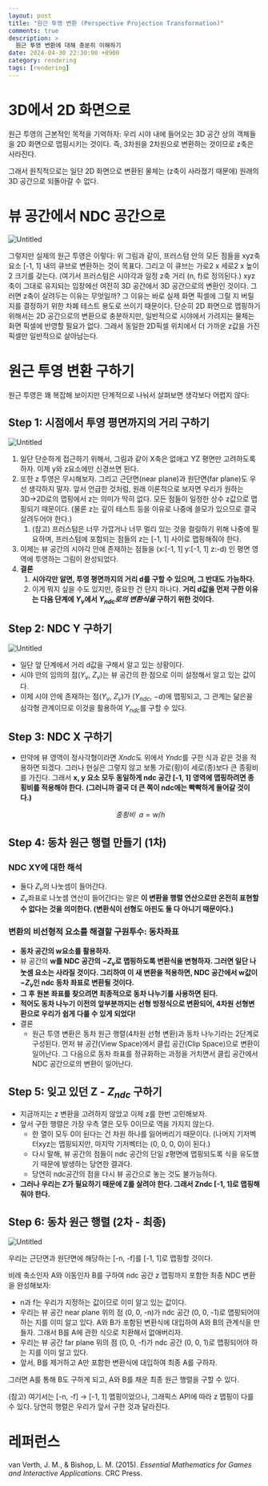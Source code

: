 ```yaml
---
layout: post
title: "원근 투영 변환 (Perspective Projection Transformation)"
comments: true  
description: >
  원근 투영 변환에 대해 충분히 이해하기 
date: 2024-04-30 22:30:00 +0900
category: rendering
tags: [rendering]
---
```


# 3D에서 2D 화면으로

원근 투영의 근본적인 목적을 기억하자: 우리 시야 내에 들어오는 3D 공간 상의 객체들을 2D 화면으로 맵핑시키는 것이다. 즉, 3차원을 2차원으로 변환하는 것이므로 z축은 사라진다. 

그래서 원칙적으로는 일단 2D 화면으로 변환된 물체는 (z축이 사라졌기 때문에) 원래의 3D 공간으로 되돌아갈 수 없다.

# 뷰 공간에서 NDC 공간으로

![Untitled](/images/posts/perspective-projection/bd01.png)

그렇지만 실제의 원근 투영은 이렇다: 위 그림과 같이, 프러스텀 안의 모든 점들을 xyz축 요소 [-1, 1] 내의 큐브로 변환하는 것이 목표다. 그리고 이 큐브는 가로2 x 세로2 x 높이2 크기를 갖는다. (여기서 프러스텀은 시야각과 일정 z축 거리 (n, f)로 정의된다.)
xyz축이 그대로 유지되는 입장에선 여전히 3D 공간에서 3D 공간으로의 변환인 것이다. 그러면 z축이 살려두는 이유는 무엇일까? 그 이유는 바로 실제 화면 픽셀에 그릴 지 버릴 지를 결정하기 위한 차폐 테스트 용도로 쓰이기 때문이다. 단순히 2D 화면으로 맵핑하기 위해서는 2D 공간으로의 변환으로 충분하지만, 일반적으로 시야에서 가려지는 물체는 화면 픽셀에 반영할 필요가 없다. 그래서 동일한 2D픽셀 위치에서 더 가까운 z값을 가진 픽셀만 일반적으로 살아남는다.

# 원근 투영 변환 구하기

원근 투영은 꽤 복잡해 보이지만 단계적으로 나눠서 살펴보면 생각보다 어렵지 않다:

## Step 1: 시점에서 투영 평면까지의 거리 구하기

![Untitled](/images/posts/perspective-projection/bd02.png)

1. 일단 단순하게 접근하기 위해서, 그림과 같이 X축은 없애고 YZ 평면만 고려하도록 하자. 이제 y와 z요소에만 신경쓰면 된다.
2. 또한 z 투영은 무시해보자. 그리고 근단면(near plane)과 원단면(far plane)도 우선 생각하지 말자. 앞서 언급한 것처럼, 원래 이론적으로 보자면 우리가 원하는 3D→2D로의 맵핑에서 z는 의미가 딱히 없다. 모든 점들이 일정한 상수 z값으로 맵핑되기 때문이다. (물론 z는 깊이 테스트 등을 이유로 나중에 쓸모가 있으므로 결국 살려두어야 한다.)
    1. (참고) 프러스텀은 너무 가깝거나 너무 멀리 있는 것을 컬링하기 위해 나중에 필요하며, 프러스텀에 포함되는 점들의 z는 [-1, 1] 사이로 맵핑해줘야 한다.
3. 이제는 뷰 공간의 시야각 안에 존재하는 점들을 (x:[-1, 1] y:[-1, 1] z:-d) 인 평면 영역에 투영하는 그림이 완성되었다.
4. **결론**
    1. **시야각만 알면, 투영 평면까지의 거리 d를 구할 수 있으며, 그 반대도 가능하다.**
    2. 이게 뭐지 싶을 수도 있지만, 중요한 건 단지 하나다. **거리 d값을 먼저 구한 이유는 다음 단계에 $Y_v$에서 $Y_{ndc}$*로의 변환식을*  구하기 위한 것이다.**

## Step 2: NDC Y 구하기

![Untitled](/images/posts/perspective-projection/bd03.png)

- 일단 앞 단계에서 거리 d값을 구해서 알고 있는 상황이다.
- 시야 안의 임의의 점($Y_v$, $Z_v$)는 뷰 공간의 한 점으로 이미 설정해서 알고 있는 값이다.
- 이제 시야 안에 존재하는 점($Y_v$, $Z_v$)가 ($Y_{ndc}$, $-d$)에 맵핑되고, 그 관계는 닮은꼴 삼각형 관계이므로 이것을 활용하여 $Y_{ndc}$를 구할 수 있다.

## Step 3: NDC X 구하기

- 만약에 뷰 영역이 정사각형이라면 $Xndc$도 위에서 $Yndc$를 구한 식과 같은 것을 적용하면 되겠다. 그러나 현실은 그렇지 않고 보통 가로(횡)이 세로(종)보다 큰 종횡비를 가진다. 그래서 **x, y 요소 모두 동일하게 ndc 공간 [-1, 1] 영역에 맵핑하려면 종횡비를 적용해야 한다.** **(그러니까 결국 더 큰 쪽이 ndc에는 빡빡하게 들어갈 것이다.)**
    
    $$ 
    종횡비\ \   a = w / h
    $$
    

## Step 4: 동차 원근 행렬 만들기 (1차)

### NDC XY에 대한 해석

- 둘다 $Z_v$의 나눗셈이 들어간다.
- $Z_v$좌표로 나눗셈 연산이 들어간다는 말은 **이 변환을 행렬 연산으로만 온전히 표현할 수 없다는 것을 의미한다. (변환식이 선형도 아핀도 둘 다 아니기 때문이다.)**

### 변환의 비선형적 요소를 해결할 구원투수: 동차좌표

- **동차 공간의 w요소를 활용하자.**
- 뷰 공간의 **w를 NDC 공간의 $-Z_v$로 맵핑하도록 변환식을 변형하자. 그러면 일단 나눗셈 요소는 사라질 것이다. 그리하여 이 새 변환을 적용하면, NDC 공간에서 w값이 $-Z_v$인 ndc 동차 좌표로 변환될 것이다.**
- **그 후 원본 좌표를 찾으려면 최종적으로 동차 나누기를 사용하면 된다.**
- **적어도 동차 나누기 이전의 앞부분까지는 선형 방정식으로 변환되어, 4차원 선형변환으로 우리가 쉽게 다룰 수 있게 되었다!**
- 결론
    - 원근 투영 변환은 동차 원근 행렬(4차원 선형 변환)과 동차 나누기라는 2단계로 구성된다. 먼저 뷰 공간(View Space)에서 클립 공간(Clip Space)으로 변환이 일어난다. 그 다음으로 동차 좌표를 정규화하는 과정을 거치면서 클립 공간에서 NDC 공간으로의 변환이 일어난다.

## Step 5: 잊고 있던 Z - $Z_{ndc}$ 구하기 

- 지금까지는 z 변환을 고려하지 않았고 이제 z를 한번 고민해보자.
- 앞서 구한 행렬은 가장 우측 열은 모두 0이므로 역을 가지지 않는다.
    - 한 열이 모두 0이 된다는 건 차원 하나를 잃어버리기 때문이다. (나머지 기저벡터xyz는 맵핑되지만, 마지막 기저벡터는 (0, 0, 0, 0)이 된다.)
    - 다시 말해, 뷰 공간의 점들이 ndc 공간의 단일 z평면에 맵핑되도록 식을 유도했기 때문에 발생하는 당연한 결과다.
    - 당연히 ndc공간의 점을 다시 뷰 공간으로 놓는 것도 불가능하다.
- **그러나 우리는 Z가 필요하기 때문에 Z를 살려야 한다. 그래서 Zndc [-1, 1]로 맵핑해줘야 한다.**

## Step 6: 동차 원근 행렬 (2차 - 최종)

![Untitled](/images/posts/perspective-projection/bd04.png)

우리는 근단면과 원단면에 해당하는 [-n, -f]를 [-1, 1]로 맵핑할 것이다.

비례 축소인자 A와 이동인자 B를 구하여 ndc 공간 z 맵핑까지 포함한 최종 NDC 변환을 완성해보자:
- n과 f는 우리가 지정하는 값이므로 이미 알고 있는 값이다.
- 우리는 뷰 공간 near plane 위의 점 (0, 0, -n)가 ndc 공간 (0, 0, -1)로 맵핑되어야 하는 지를 이미 알고 있다. A와 B가 포함된 변환식에 대입하여 A와 B의 관계식을 만들자. 그래서 B를 A에 관한 식으로 치환해서 없애버리자.
- 우리는 뷰 공간 far plane 위의 점 (0, 0, -f)가 ndc 공간 (0, 0, 1)로 맵핑되어야 하는 지를 이미 알고 있다.
- 앞서, B를 제거하고 A만 포함한 변환식에 대입하여 최종 A를 구하자.

그러면 A를 통해 B도 구하게 되고, A와 B를 채운 최종 원근 행렬을 구할 수 있다.

(참고) 여기서는 [-n, -f] → [-1, 1] 맵핑이었으나, 그래픽스 API에 따라 z 맵핑이 다를 수 있다. 당연히 행렬은 우리가 앞서 구한 것과 달라진다.
 
# 레퍼런스
van Verth, J. M., & Bishop, L. M. (2015). *Essential Mathematics for Games and Interactive Applications*. CRC Press.


